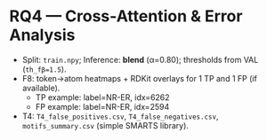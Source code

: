 # RQ4 — Cross-Attention & Error Analysis
- Split: `train.npy`; Inference: **blend** (α=0.80); thresholds from VAL (`th_fβ=1.5`).
- F8: token→atom heatmaps + RDKit overlays for 1 TP and 1 FP (if available).
  - TP example: label=NR-ER, idx=6262
  - FP example: label=NR-ER, idx=2594
- T4: `T4_false_positives.csv`, `T4_false_negatives.csv`, `motifs_summary.csv` (simple SMARTS library).